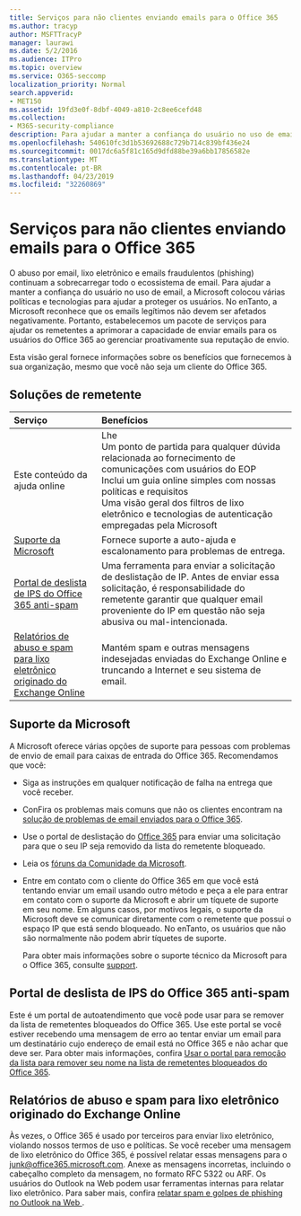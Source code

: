 ```yaml
---
title: Serviços para não clientes enviando emails para o Office 365
ms.author: tracyp
author: MSFTTracyP
manager: laurawi
ms.date: 5/2/2016
ms.audience: ITPro
ms.topic: overview
ms.service: O365-seccomp
localization_priority: Normal
search.appverid:
- MET150
ms.assetid: 19fd3e0f-8dbf-4049-a810-2c8ee6cefd48
ms.collection:
- M365-security-compliance
description: Para ajudar a manter a confiança do usuário no uso de email, a Microsoft colocou várias políticas e tecnologias para ajudar a proteger os usuários.
ms.openlocfilehash: 540610fc3d1b53692688c729b714c839bf436e24
ms.sourcegitcommit: 0017dc6a5f81c165d9dfd88be39a6bb17856582e
ms.translationtype: MT
ms.contentlocale: pt-BR
ms.lasthandoff: 04/23/2019
ms.locfileid: "32260869"
---
```

# <a name="services-for-non-customers-sending-mail-to-office-365"></a>Serviços para não clientes enviando emails para o Office 365
  
O abuso por email, lixo eletrônico e emails fraudulentos (phishing) continuam a sobrecarregar todo o ecossistema de email. Para ajudar a manter a confiança do usuário no uso de email, a Microsoft colocou várias políticas e tecnologias para ajudar a proteger os usuários. No enTanto, a Microsoft reconhece que os emails legítimos não devem ser afetados negativamente. Portanto, estabelecemos um pacote de serviços para ajudar os remetentes a aprimorar a capacidade de enviar emails para os usuários do Office 365 ao gerenciar proativamente sua reputação de envio.
  
Esta visão geral fornece informações sobre os benefícios que fornecemos à sua organização, mesmo que você não seja um cliente do Office 365.
  
## <a name="sender-solutions"></a>Soluções de remetente
<a name="sectionSection0"> </a>

|**Serviço**|**Benefícios**|
|:-----|:-----|
|Este conteúdo da ajuda online  <br/> | Lhe  <br/>  Um ponto de partida para qualquer dúvida relacionada ao fornecimento de comunicações com usuários do EOP  <br/>  Inclui um guia online simples com nossas políticas e requisitos  <br/>  Uma visão geral dos filtros de lixo eletrônico e tecnologias de autenticação empregadas pela Microsoft  <br/> |
|[Suporte da Microsoft](services-for-non-customers.md#AboutSupport) <br/> |Fornece suporte a auto-ajuda e escalonamento para problemas de entrega.  <br/> |
|[Portal de deslista de IPS do Office 365 anti-spam](services-for-non-customers.md#DelistPortal) <br/> |Uma ferramenta para enviar a solicitação de deslistação de IP. Antes de enviar essa solicitação, é responsabilidade do remetente garantir que qualquer email proveniente do IP em questão não seja abusiva ou mal-intencionada.  <br/> |
|[Relatórios de abuso e spam para lixo eletrônico originado do Exchange Online](services-for-non-customers.md#ReportOurJunk) <br/> |Mantém spam e outras mensagens indesejadas enviadas do Exchange Online e truncando a Internet e seu sistema de email.  <br/> |
   
## <a name="microsoft-support"></a>Suporte da Microsoft
<a name="AboutSupport"> </a>

A Microsoft oferece várias opções de suporte para pessoas com problemas de envio de email para caixas de entrada do Office 365. Recomendamos que você:
  
- Siga as instruções em qualquer notificação de falha na entrega que você receber.
    
- ConFira os problemas mais comuns que não os clientes encontram na [solução de problemas de email enviados para o Office 365](troubleshooting-mail-sent-to-office-365.md).
    
- Use o portal de deslistação do [Office 365](https://sender.office.com) para enviar uma solicitação para que o seu IP seja removido da lista do remetente bloqueado. 
    
- Leia os [fóruns da Comunidade da Microsoft](https://community.office365.com/en-us/f/).
    
- Entre em contato com o cliente do Office 365 em que você está tentando enviar um email usando outro método e peça a ele para entrar em contato com o suporte da Microsoft e abrir um tíquete de suporte em seu nome. Em alguns casos, por motivos legais, o suporte da Microsoft deve se comunicar diretamente com o remetente que possui o espaço IP que está sendo bloqueado. No enTanto, os usuários que não são normalmente não podem abrir tíquetes de suporte.
    
     Para obter mais informações sobre o suporte técnico da Microsoft para o Office 365, consulte [support](https://technet.microsoft.com/library/office-365-support.aspx).
    
## <a name="office-365-anti-spam-ip-delist-portal"></a>Portal de deslista de IPS do Office 365 anti-spam
<a name="DelistPortal"> </a>

Este é um portal de autoatendimento que você pode usar para se remover da lista de remetentes bloqueados do Office 365. Use este portal se você estiver recebendo uma mensagem de erro ao tentar enviar um email para um destinatário cujo endereço de email está no Office 365 e não achar que deve ser. Para obter mais informações, confira [Usar o portal para remoção da lista para remover seu nome na lista de remetentes bloqueados do Office 365](use-the-delist-portal-to-remove-yourself-from-the-office-365-blocked-senders-lis.md).
  
## <a name="abuse-and-spam-reporting-for-junk-email-originating-from-exchange-online"></a>Relatórios de abuso e spam para lixo eletrônico originado do Exchange Online
<a name="ReportOurJunk"> </a>

Às vezes, o Office 365 é usado por terceiros para enviar lixo eletrônico, violando nossos termos de uso e políticas. Se você receber uma mensagem de lixo eletrônico do Office 365, é possível relatar essas mensagens para o [junk@office365.microsoft.com](mailto:junk@office365.microsoft.com). Anexe as mensagens incorretas, incluindo o cabeçalho completo da mensagem, no formato RFC 5322 ou ARF. Os usuários do Outlook na Web podem usar ferramentas internas para relatar lixo eletrônico. Para saber mais, confira [relatar spam e golpes de phishing no Outlook na Web ](report-junk-email-and-phishing-scams-in-outlook-on-the-web-eop.md).
  

